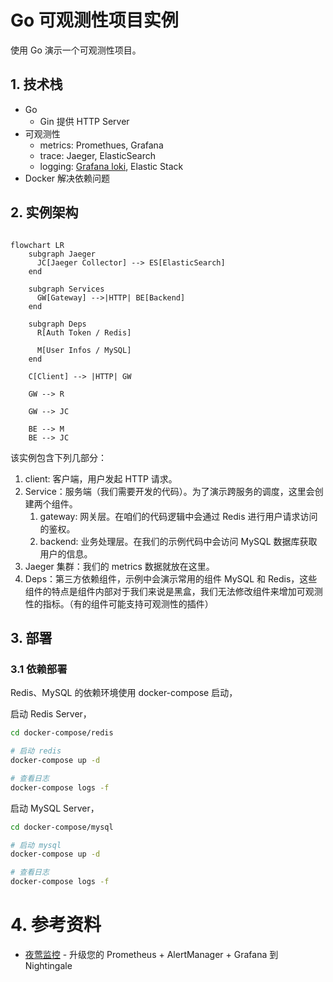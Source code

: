 # Go 可观测性项目实例

使用 Go 演示一个可观测性项目。

## 1. 技术栈

- Go
  - Gin 提供 HTTP Server
- 可观测性
  - metrics: Promethues, Grafana
  - trace: Jaeger, ElasticSearch
  - logging: [Grafana loki](https://grafana.com/docs/loki/latest/), Elastic Stack
- Docker 解决依赖问题


## 2. 实例架构

```mermaid

flowchart LR
    subgraph Jaeger
      JC[Jaeger Collector] --> ES[ElasticSearch]
    end

    subgraph Services
      GW[Gateway] -->|HTTP| BE[Backend]
    end

    subgraph Deps
      R[Auth Token / Redis]

      M[User Infos / MySQL]
    end

    C[Client] --> |HTTP| GW

    GW --> R

    GW --> JC

    BE --> M
    BE --> JC

```

该实例包含下列几部分：

1. client: 客户端，用户发起 HTTP 请求。
2. Service：服务端（我们需要开发的代码）。为了演示跨服务的调度，这里会创建两个组件。
   1. gateway: 网关层。在咱们的代码逻辑中会通过 Redis 进行用户请求访问的鉴权。
   2. backend: 业务处理层。在我们的示例代码中会访问 MySQL 数据库获取用户的信息。
3. Jaeger 集群：我们的 metrics 数据就放在这里。
4. Deps：第三方依赖组件，示例中会演示常用的组件 MySQL 和 Redis，这些组件的特点是组件内部对于我们来说是黑盒，我们无法修改组件来增加可观测性的指标。（有的组件可能支持可观测性的插件）


## 3. 部署

### 3.1 依赖部署

Redis、MySQL 的依赖环境使用 docker-compose 启动，

启动 Redis Server，

```bash
cd docker-compose/redis

# 启动 redis
docker-compose up -d

# 查看日志
docker-compose logs -f
```

启动 MySQL Server，

```bash
cd docker-compose/mysql

# 启动 mysql
docker-compose up -d

# 查看日志
docker-compose logs -f
```

# 4. 参考资料

- [夜莺监控](https://n9e.github.io/zh/) - 升级您的 Prometheus + AlertManager + Grafana 到 Nightingale


